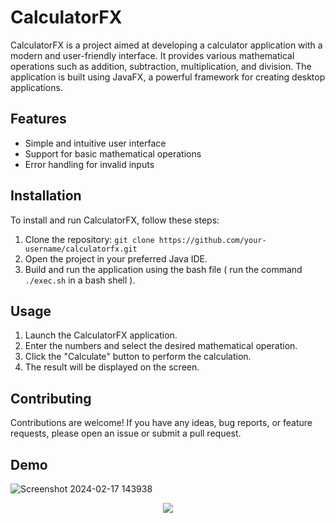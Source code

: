 # CalculatorFX

CalculatorFX is a project aimed at developing a calculator application with a modern and user-friendly interface. It provides various mathematical operations such as addition, subtraction, multiplication, and division. The application is built using JavaFX, a powerful framework for creating desktop applications.

## Features

- Simple and intuitive user interface
- Support for basic mathematical operations
- Error handling for invalid inputs

## Installation

To install and run CalculatorFX, follow these steps:

1. Clone the repository: `git clone https://github.com/your-username/calculatorfx.git`
2. Open the project in your preferred Java IDE.
3. Build and run the application using the bash file ( run the command `./exec.sh` in a bash shell ).

## Usage

1. Launch the CalculatorFX application.
2. Enter the numbers and select the desired mathematical operation.
3. Click the "Calculate" button to perform the calculation.
4. The result will be displayed on the screen.

## Contributing

Contributions are welcome! If you have any ideas, bug reports, or feature requests, please open an issue or submit a pull request.

## Demo 
![Screenshot 2024-02-17 143938](https://github.com/K-Ilyas/JAVA-calculator/assets/61426347/71c4324b-1723-45dc-8b2b-96750cb0ed17)

<div style="text-align:center"><img src="https://github.com/K-Ilyas/JAVA-calculator/assets/61426347/71c4324b-1723-45dc-8b2b-96750cb0ed17" /></div>
